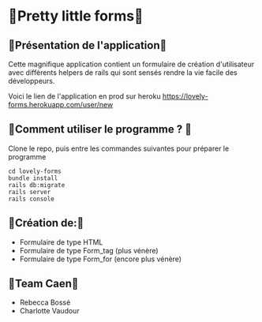 # 🙊Pretty little forms🙊

## 💾Présentation de l'application💾

Cette magnifique application contient un formulaire de création d'utilisateur avec différents helpers de rails qui sont sensés rendre la vie facile des développeurs.

Voici le lien de l'application en prod sur heroku https://lovely-forms.herokuapp.com/user/new

## 💽Comment utiliser le programme ? 💽

Clone le repo, puis entre les commandes suivantes pour préparer le programme

```
cd lovely-forms
bundle install
rails db:migrate
rails server
rails console
```

## 🎉Création de:🎉

* Formulaire de type HTML
* Formulaire de type Form_tag (plus vénère)
* Formulaire de type Form_for (encore plus vénère)

## 🌈Team Caen🌈

* Rebecca Bossé
* Charlotte Vaudour
